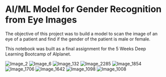 # AI/ML Model for Gender Recognition from Eye Images

The objective of this project was to build a model to scan the image of an eye of a patient and find if the gender of the patient is male or female.   

This notebook was built as a final assignment for the 5 Weeks Deep Learning Bootcamp of AIplanet. 


![Image_2](https://user-images.githubusercontent.com/106438902/218193701-1a7a2541-6eb5-460a-85e4-f73e7812772c.jpg)
![Image_6](https://user-images.githubusercontent.com/106438902/218193780-74733ce8-5ca4-4e48-9a42-0c6f2c26eaf2.jpg)
![Image_132](https://user-images.githubusercontent.com/106438902/218193828-4553707c-d873-49ce-9ad3-15daf0c8ff8d.jpg)
![Image_2285](https://user-images.githubusercontent.com/106438902/218193909-131e0a83-a787-4f16-a251-9ffa53428654.jpg)
![Image_1854](https://user-images.githubusercontent.com/106438902/218193972-f523b2e2-c491-4218-a8a3-a7ac3c83eea2.jpg)
![Image_1706](https://user-images.githubusercontent.com/106438902/218194096-7a20f80d-400c-4d49-a986-879d416cae9c.jpg)
![Image_1642](https://user-images.githubusercontent.com/106438902/218194116-fc61318b-ef8f-4b20-8fcc-2efb67a17ebe.jpg)
![Image_1098](https://user-images.githubusercontent.com/106438902/218194180-07dd326e-bf8f-4f4b-8ed2-4ed1bcdb3a40.jpg)
![Image_1008](https://user-images.githubusercontent.com/106438902/218194228-625c2d5c-5331-4f95-98b2-e5b7031daed9.jpg)
